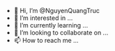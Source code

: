 - 👋 Hi, I’m @NguyenQuangTruc
- 👀 I’m interested in ...
- 🌱 I’m currently learning ...
- 💞️ I’m looking to collaborate on ...
- 📫 How to reach me ...

<!---
NguyenQuangTruc/NguyenQuangTruc is a ✨ special ✨ repository because its `README.md` (this file) appears on your GitHub profile.
You can click the Preview link to take a look at your changes.
--->
